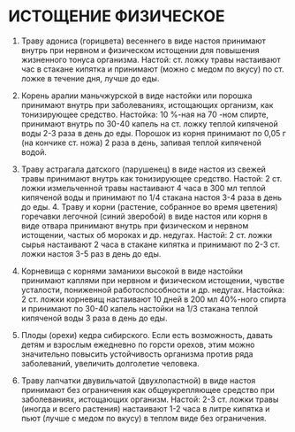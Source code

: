 # ИСТОЩЕНИЕ ФИЗИЧЕСКОЕ

1. Траву адониса (горицвета) весеннего в виде настоя принимают внутрь
при нервном и физическом истощении для повышения жизненного тонуса
организма. Настой: ст. ложку травы настаивают час в стакане кипятка и
принимают (можно с медом по вкусу) по ст. ложке в течение дня, лучше до
еды.  
  
2. Корень аралии маньчжурской в виде настойки или порошка принимают
внутрь при заболеваниях, истощающих организм, как тонизирующее средство.
Настойка: 10 %-ная на 70 -ном спирте, принимают внутрь по 30-40 капель
на ст. ложку теплой кипяченой воды 2-3 раза в день до еды. Порошок из
корня принимают по 0,05 г (на кончике ст. ножа) 2 раза в день, запивая
теплой кипяченой водой.  
  
3. Траву астрагала датского (парушенец) в виде настоя из свежей травы
принимают внутрь как тонизирующее средство. Настой: 2 ст. ложки
измельченной травы настаивают 4 часа в 300 мл теплой кипяченой воды и
принимают по 1/4 стакана настоя 3-4 раза в день до еды. 4. Траву и корни
(растение, собранное во время цветения) горечавки легочной (синий
зверобой) в виде настоя или корня в виде отвара принимают внутрь при
физическом и нервном истощении, частых об мороках и др. недугах. Настой:
2 ст. ложки сырья настаивают 2 часа в стакане кипятка и принимают по 2-3
ст. ложки настоя 3-5 раз в день до еды.  
  
5. Корневища с корнями заманихи высокой в виде настойки принимают
каплями при нервном и физическом истощении, чувстве усталости,
пониженной работоспособности и др. недугах. Настойка: 2 ст. ложки
корневищ настаивают 10 дней в 200 мл 40%-ного спирта и принимают по
30-40 капель настойки на 1/3 стакана теплой кипяченой воды 3 раза в день
до еды.  
  
6. Плоды (орехи) кедра сибирского. Если есть возможность, давать детям и
взрослым ежедневно по горсти орехов, этим можно значительно повысить
устойчивость организма против ряда заболеваний, увеличить долголетие
человека.  
  
7. Траву лапчатки двувильчатой (двухлопастной) в виде настоя принимают
без ограничения как общеукрепляющее средство при заболеваниях,
истощающих организм. Настой: 2-3 ст. ложки травы (иногда и всего
растения) настаивают 1-2 часа в литре кипятка и пьют (лучше с медом по
вкусу) в теплом виде без ограничения.

